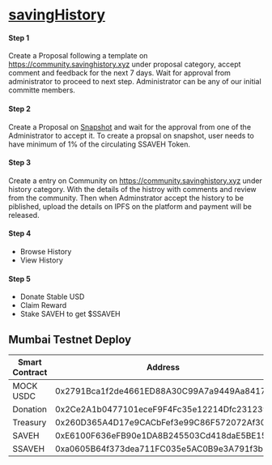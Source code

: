 # [savingHistory](https://savinghistory.xyz)

#### Step 1

Create a Proposal following a template on https://community.savinghistory.xyz under proposal category, accept comment and feedback for the next 7 days. Wait for approval from administrator to proceed to next step. Administrator can be any of our initial committe members.

#### Step 2

Create a Proposal on [Snapshot](https://demo.snapshot.org/#/savinghistory.eth) and wait for the approval from one of the Administrator to accept it. To create a propsal on snapshot, user needs to have minimum of 1% of the circulating SSAVEH Token.

#### Step 3

Create a entry on Community on https://community.savinghistory.xyz under history category. With the details of the histroy with comments and review from the community. Then when Adminstrator accept the history to be piblished, upload the details on IPFS on the platform and payment will be released.

#### Step 4

- Browse History
- View History

#### Step 5

- Donate Stable USD
- Claim Reward
- Stake SAVEH to get $SSAVEH

## Mumbai Testnet Deploy

|  Smart Contract | Address  |   
|---|---|
| MOCK USDC |  0x2791Bca1f2de4661ED88A30C99A7a9449Aa84174 | 
| Donation |    0x2Ce2A1b0477101eceF9F4Fc35e12214Dfc231239   | 
| Treasury | 0x260D365A4D17e9CACbFef3e99C86F572072Af305 | 
| SAVEH | 0xE6100F636eFB90e1DA8B245503Cd418daE5BE15f | 
| SSAVEH | 0xa0605B64f373dea711FC035e5AC0B9e3A791f3b7 |
